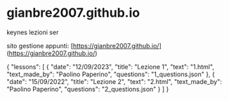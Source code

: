 # gianbre2007.github.io
keynes lezioni ser

sito gestione appunti: [https://gianbre2007.github.io/] (https://gianbre2007.github.io/)


{
  "lessons": [
    {
      "date": "12/09/2023",
      "title": "Lezione 1",
      "text": "1.html",
      "text_made_by": "Paolino Paperino",
      "questions": "1_questions.json"
    },
    {
      "date": "15/09/2022",
      "title": "Lezione 2",
      "text": "2.html",
      "text_made_by": "Paolino Paperino",
      "questions": "2_questions.json"
    }
  ]
}  